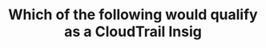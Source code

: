 ---
layout: all-exams
title: "Which of the following would qualify as a CloudTrail Insig"
blurb: "CloudTrail Insights use AI and machine learning to discover anomalies in how your account is being used. Unusual resource provisioning, IAM actions or a l"
quid: 44
---
